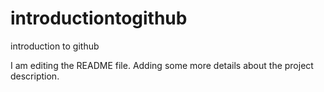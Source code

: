 # introductiontogithub
introduction to github

I am editing the README file. Adding some more details about the project description.

